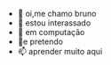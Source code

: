 - 👋 oi,me chamo bruno
- 👀 estou interassado 
- 🌱 em computação
- 💞️e pretendo
- 📫 aprender muito aqui

<!---
luffy12346/luffy12346 is a ✨ special ✨ repository because its `README.md` (this file) appears on your GitHub profile.
You can click the Preview link to take a look at your changes.
--->
